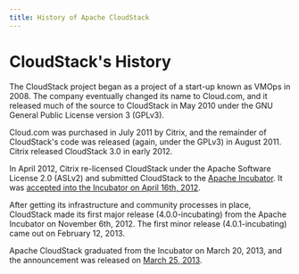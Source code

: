```yaml
---
title: History of Apache CloudStack
---
```


<div class="row">

<div class="col-lg-12">

<div class="page-header">

<h1 id="indicators">CloudStack's History</h1>

</div>

</div>

</div>

The CloudStack project began as a project of a start-up known as VMOps in 2008. The company eventually changed its name to Cloud.com, and it released much of the source to CloudStack in May 2010 under the GNU General Public License version 3 (GPLv3).

Cloud.com was purchased in July 2011 by Citrix, and the remainder of CloudStack's code was released (again, under the GPLv3) in August 2011. Citrix released CloudStack 3.0 in early 2012.

In April 2012, Citrix re-licensed CloudStack under the Apache Software License 2.0 (ASLv2) and submitted CloudStack to the [Apache Incubator](http://incubator.apache.org/). It was [accepted into the Incubator on April 16th, 2012](http://incubator.apache.org/projects/cloudstack.html).

After getting its infrastructure and community processes in place, CloudStack made its first major release (4.0.0-incubating) from the Apache Incubator on November 6th, 2012. The first minor release (4.0.1-incubating) came out on February 12, 2013.

Apache CloudStack graduated from the Incubator on March 20, 2013, and the announcement was released on [March 25, 2013](https://blogs.apache.org/cloudstack/entry/the_apache_software_foundation_announces).

